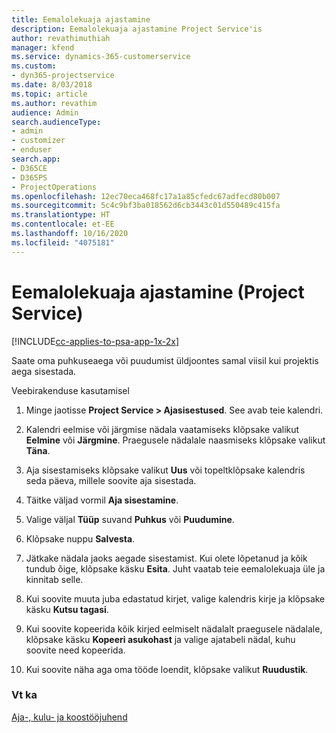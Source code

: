 ```yaml
---
title: Eemalolekuaja ajastamine
description: Eemalolekuaja ajastamine Project Service'is
author: revathimuthiah
manager: kfend
ms.service: dynamics-365-customerservice
ms.custom:
- dyn365-projectservice
ms.date: 8/03/2018
ms.topic: article
ms.author: revathim
audience: Admin
search.audienceType:
- admin
- customizer
- enduser
search.app:
- D365CE
- D365PS
- ProjectOperations
ms.openlocfilehash: 12ec70eca468fc17a1a85cfedc67adfecd80b007
ms.sourcegitcommit: 5c4c9bf3ba018562d6cb3443c01d550489c415fa
ms.translationtype: HT
ms.contentlocale: et-EE
ms.lasthandoff: 10/16/2020
ms.locfileid: "4075181"
---
```

# <a name="schedule-time-off-project-service"></a>Eemalolekuaja ajastamine (Project Service)

[!INCLUDE[cc-applies-to-psa-app-1x-2x](../includes/cc-applies-to-psa-app-1x-2x.md)]

Saate oma puhkuseaega või puudumist üldjoontes samal viisil kui projektis aega sisestada.  
  
 Veebirakenduse kasutamisel  
  
1.  Minge jaotisse **Project Service > Ajasisestused**. See avab teie kalendri.  
  
2.  Kalendri eelmise või järgmise nädala vaatamiseks klõpsake valikut **Eelmine** või **Järgmine**. Praegusele nädalale naasmiseks klõpsake valikut **Täna**.  
  
3.  Aja sisestamiseks klõpsake valikut **Uus** või topeltklõpsake kalendris seda päeva, millele soovite aja sisestada.  
  
4.  Täitke väljad vormil **Aja sisestamine**.  
  
5.  Valige väljal **Tüüp** suvand **Puhkus** või **Puudumine**.  
  
6.  Klõpsake nuppu **Salvesta**.  
  
7.  Jätkake nädala jaoks aegade sisestamist. Kui olete lõpetanud ja kõik tundub õige, klõpsake käsku **Esita**. Juht vaatab teie eemalolekuaja üle ja kinnitab selle.  
  
8.  Kui soovite muuta juba edastatud kirjet, valige kalendris kirje ja klõpsake käsku **Kutsu tagasi**.  
  
9. Kui soovite kopeerida kõik kirjed eelmiselt nädalalt praegusele nädalale, klõpsake käsku **Kopeeri asukohast** ja valige ajatabeli nädal, kuhu soovite need kopeerida.  
  
10. Kui soovite näha aga oma tööde loendit, klõpsake valikut **Ruudustik**.  
  
### <a name="see-also"></a>Vt ka  
 [Aja-, kulu- ja koostööjuhend](../psa/time-expense-collaboration-guide.md)
